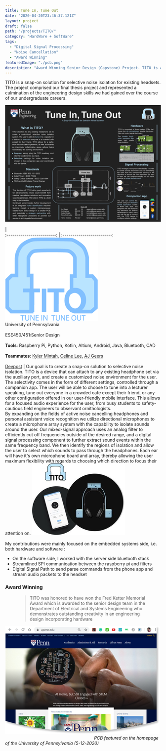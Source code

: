 ```yaml
---
title: Tune In, Tune Out
date: "2020-04-20T23:46:37.121Z"
layout: project
draft: false
path: "/projects/TITO/"
category: "HardWare + SoftWare"
tags:
  - "Digital Signal Processing"
  - "Noise Cancellation"
  - "Award Winning"
featuredImage: "./pcb.png"
description: "Award Winning Senior Design (Capstone) Project. TITO is a snap-on solution for selective noise isolation for existing headsets. The project comprised our final thesis project and represented a culmination of the engineering design skills we had gained over the course of our undergraduate careers." 
---
```


TITO is a snap-on solution for selective noise isolation for existing headsets. The project comprised our final thesis project and represented a culmination of the engineering design skills we had gained over the course of our undergraduate careers.

![Poster](./poster.png) 
<br>

  |  
:-------------------------:      |       :-------------------------:
![Poster](./logo.png) <br> University of Pennsylvania <br><br> ESE450/451:Senior Design <br><br> **Tools**: Raspberry Pi, Python, Kotlin, Altium, Android, Java, Bluetooth, CAD    <br><br>**Teammates**: [Kyler Mintah](https://www.kylermintah.me), [Celine Lee](https://celine-lee.github.io), [AJ Geers](https://aj-geers.github.io) <br><br>  [Devpost](https://devpost.com/software/tune-in-tune-out) |   Our goal is to create a snap-on solution to selective noise isolation. TITO is a device that can attach to any existing headphone set via the auxiliary port, and create a customized noise environment for the user. The selectivity comes in the form of different settings, controlled through a companion app. The user will be able to choose to tune into a lecturer speaking, tune out everyone in a crowded cafe except their friend, or any other configuration offered in our user-friendly mobile interface. This allows for a focused audio experience for the user, from busy students to safety-cautious field engineers to observant ornithologists. <br> By expanding on the fields of active noise cancelling headphones and personal assistant voice recognition we utilize directional microphones to create a microphone array system with the capability to isolate sounds around the user. Our mixed-signal approach uses an analog filter to efficiently cut off frequencies outside of the desired range, and a digital signal processing component to further extract sound events within the same frequency band. We then identify the regions of isolation and allow the user to select which sounds to pass through the headphones. Each ear will have it's own microphone board and array, thereby allowing the user maximum flexibility with regards to choosing which direction to focus their attention on. ![Promo](./promo.jpg) <br><br> My contributions were mainly focused on the embedded systems side, i.e. both hardware and software : <ul><li>On the software side, I worked with the server side bluetooth stack</li><li>Streamlined SPI communication between the raspberry pi and filters</li><li>Digital Signal Path to send parse commands from the phone app and stream audio packets to the headset</li></ul> <h3>Award Winning</h3> 
<figure>
	<blockquote>
		<p>TITO was honored to have won the Fred Ketter Memorial Award which is awarded to the senior design team in the Department of Electrical and Systems Engineering who demonstrates outstanding creativity in an engineering design incorporating hardware</p>
	</blockquote>
</figure>

![Promo](./website.png)
&emsp;&emsp;&emsp;&emsp;&emsp;&emsp;&emsp;&emsp;&emsp;&emsp;&emsp;&emsp;&emsp;&emsp;&emsp;&emsp; &emsp;&emsp;&emsp;&emsp;
<i>PCB featured on the homepage of the University of Pennsylvania (5-12-2020)</i>






